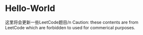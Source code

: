 # Hello-World
这里将会更新一些LeetCode题目/n
Caution: these contents are from LeetCode which are forbidden to used for commerical purposes.
